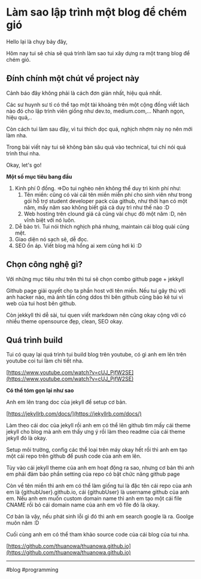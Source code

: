 # Làm sao lập trình một blog để chém gió

Hello lại là chụy bảy đây,

Hôm nay tui sẽ chia sẽ quá trình làm sao tui xây dựng ra một trang blog để chém gió.

## Đính chính một chút về project này

Cảnh báo đây không phải là cách đơn giản nhất, hiệu quả nhất.

Các sư huynh sư tỉ có thể tạo một tài khoảng trên một cộng đồng viết lách nào đó cho lập trình viên giống như dev.to, medium.com,... Nhanh ngọn, hiệu quả,..

Còn cách tui làm sau đây, vì tui thích dọc quá, nghịch nhợm này nọ nên mới làm nha.

Trong bài viết này tui sẽ không bàn sâu quá vào technical, tui chỉ nói quá trình thui nha.

Okay, let's go!

**Một số mục tiêu bang đầu**

1. Kinh phí 0 đồng. =>Do tui nghèo nên không thể duy trì kinh phí như:
   1. Tên miền: cũng có vài cái tên miền miễn phí cho sinh viên như trong gói hỗ trợ student developer pack của github, như thời hạn có một năm, mấy năm sao không biết giá cả duy trì như thế nào :D
   2. Web hosting trên clound giá cả cũng vài chục đô một năm :D, nên vĩnh biệt với nó luôn.
2. Dễ bảo trì. Tui nói thích nghịch phá nhưng, maintain cái blog quài cũng mệt.
3. Giao diện nó sạch sẽ, dễ đọc.
4. SEO ổn áp. Viết blog mà hổng ai xem cũng hơi kì :D

## Chọn công nghệ gì?

Với những mục tiêu như trên thì tui sẽ chọn combo github page + jekkyll

Github page giải quyết cho ta phần host với tên miền. Nếu tui gây thù với anh hacker nào, mà ảnh tấn công ddos thì bên github cũng bảo kê tui vì web của tui host bên github.

Còn jekkyll thì dễ sài, tui quen viết markdown nên cũng okay cộng với có nhiều theme opensource đẹp, clean, SEO okay.

## Quá trình build

Tui có quay lại quá trình tui build blog trên youtube, có gì anh em lên trên youtube coi tui làm chi tiết nha.

[https://www.youtube.com/watch?v=cUJ_PjfW2SE](https://www.youtube.com/watch?v=cUJ_PjfW2SE)

**Có thể tóm gọn lại như sao**

Anh em lên trang doc của jekyll để setup cơ bản.

[https://jekyllrb.com/docs/](https://jekyllrb.com/docs/)

Làm theo cái doc của jekyll rồi anh em có thể lên github tìm mấy cái theme jekyll cho blog mà anh em thấy ưng ý rồi làm theo readme của cái theme jekyll đó là okay.

Setup môi trường, config các thể loại trên máy okay hết rồi thì anh em tạo một cái repo trên github để push code của anh em lên.

Tùy vào cái jekyll theme của anh em hoạt động ra sao, nhưng cơ bản thì anh em phải đảm bảo phần setting của repo có bật chức năng github page

Còn về tên miền thì anh em có thể làm giống tui là đặc tên cái repo của anh em là {githubUser}.github.io, cái {githubUser} là username github của anh em. Nếu anh em muốn custom domain name thì anh em tạo một cái file CNAME rồi bỏ cái domain name của anh em vô file đó là okay.

Cơ bản là vậy, nếu phát sinh lỗi gì đó thì anh em search google là ra. Goolge muôn năm :D

Cuối cùng anh em có thể tham khảo source code của cái blog của tui nha.

[https://github.com/thuanowa/thuanowa.github.io](https://github.com/thuanowa/thuanowa.github.io)

---

#blog #programming 